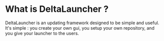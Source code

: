 # What is DeltaLauncher ?

DeltaLauncher is an updating framework designed to be simple and useful. It's simple : you create your own gui, you setup your own repository, and you give your launcher to the users.



